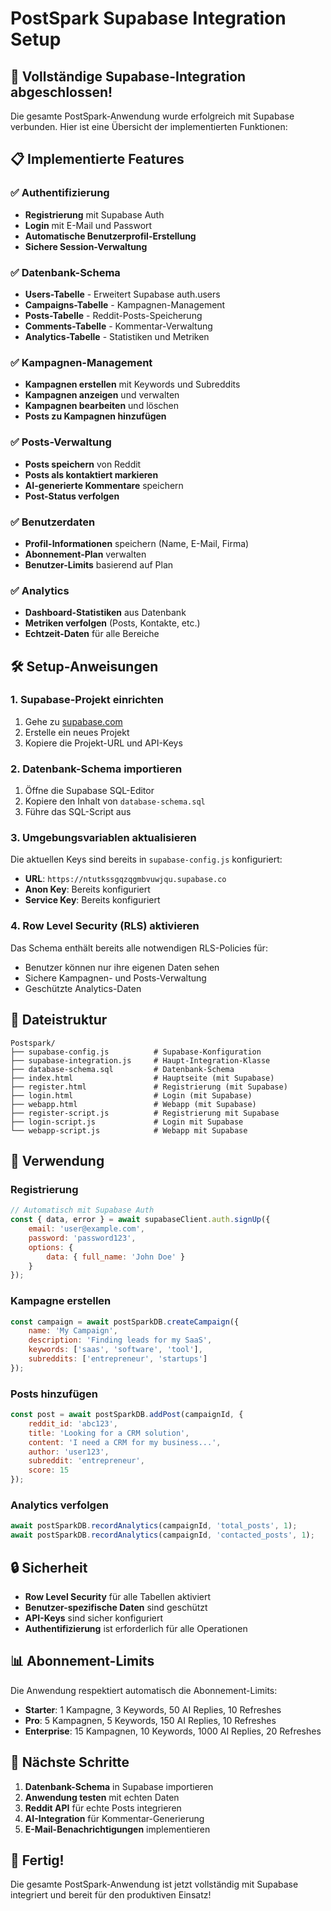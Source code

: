 # PostSpark Supabase Integration Setup

## 🚀 Vollständige Supabase-Integration abgeschlossen!

Die gesamte PostSpark-Anwendung wurde erfolgreich mit Supabase verbunden. Hier ist eine Übersicht der implementierten Funktionen:

## 📋 Implementierte Features

### ✅ Authentifizierung
- **Registrierung** mit Supabase Auth
- **Login** mit E-Mail und Passwort
- **Automatische Benutzerprofil-Erstellung**
- **Sichere Session-Verwaltung**

### ✅ Datenbank-Schema
- **Users-Tabelle** - Erweitert Supabase auth.users
- **Campaigns-Tabelle** - Kampagnen-Management
- **Posts-Tabelle** - Reddit-Posts-Speicherung
- **Comments-Tabelle** - Kommentar-Verwaltung
- **Analytics-Tabelle** - Statistiken und Metriken

### ✅ Kampagnen-Management
- **Kampagnen erstellen** mit Keywords und Subreddits
- **Kampagnen anzeigen** und verwalten
- **Kampagnen bearbeiten** und löschen
- **Posts zu Kampagnen hinzufügen**

### ✅ Posts-Verwaltung
- **Posts speichern** von Reddit
- **Posts als kontaktiert markieren**
- **AI-generierte Kommentare** speichern
- **Post-Status verfolgen**

### ✅ Benutzerdaten
- **Profil-Informationen** speichern (Name, E-Mail, Firma)
- **Abonnement-Plan** verwalten
- **Benutzer-Limits** basierend auf Plan

### ✅ Analytics
- **Dashboard-Statistiken** aus Datenbank
- **Metriken verfolgen** (Posts, Kontakte, etc.)
- **Echtzeit-Daten** für alle Bereiche

## 🛠 Setup-Anweisungen

### 1. Supabase-Projekt einrichten
1. Gehe zu [supabase.com](https://supabase.com)
2. Erstelle ein neues Projekt
3. Kopiere die Projekt-URL und API-Keys

### 2. Datenbank-Schema importieren
1. Öffne die Supabase SQL-Editor
2. Kopiere den Inhalt von `database-schema.sql`
3. Führe das SQL-Script aus

### 3. Umgebungsvariablen aktualisieren
Die aktuellen Keys sind bereits in `supabase-config.js` konfiguriert:
- **URL**: `https://ntutkssgqzqgmbvuwjqu.supabase.co`
- **Anon Key**: Bereits konfiguriert
- **Service Key**: Bereits konfiguriert

### 4. Row Level Security (RLS) aktivieren
Das Schema enthält bereits alle notwendigen RLS-Policies für:
- Benutzer können nur ihre eigenen Daten sehen
- Sichere Kampagnen- und Posts-Verwaltung
- Geschützte Analytics-Daten

## 📁 Dateistruktur

```
Postspark/
├── supabase-config.js          # Supabase-Konfiguration
├── supabase-integration.js     # Haupt-Integration-Klasse
├── database-schema.sql         # Datenbank-Schema
├── index.html                  # Hauptseite (mit Supabase)
├── register.html               # Registrierung (mit Supabase)
├── login.html                  # Login (mit Supabase)
├── webapp.html                 # Webapp (mit Supabase)
├── register-script.js          # Registrierung mit Supabase
├── login-script.js             # Login mit Supabase
└── webapp-script.js            # Webapp mit Supabase
```

## 🔧 Verwendung

### Registrierung
```javascript
// Automatisch mit Supabase Auth
const { data, error } = await supabaseClient.auth.signUp({
    email: 'user@example.com',
    password: 'password123',
    options: {
        data: { full_name: 'John Doe' }
    }
});
```

### Kampagne erstellen
```javascript
const campaign = await postSparkDB.createCampaign({
    name: 'My Campaign',
    description: 'Finding leads for my SaaS',
    keywords: ['saas', 'software', 'tool'],
    subreddits: ['entrepreneur', 'startups']
});
```

### Posts hinzufügen
```javascript
const post = await postSparkDB.addPost(campaignId, {
    reddit_id: 'abc123',
    title: 'Looking for a CRM solution',
    content: 'I need a CRM for my business...',
    author: 'user123',
    subreddit: 'entrepreneur',
    score: 15
});
```

### Analytics verfolgen
```javascript
await postSparkDB.recordAnalytics(campaignId, 'total_posts', 1);
await postSparkDB.recordAnalytics(campaignId, 'contacted_posts', 1);
```

## 🔒 Sicherheit

- **Row Level Security** für alle Tabellen aktiviert
- **Benutzer-spezifische Daten** sind geschützt
- **API-Keys** sind sicher konfiguriert
- **Authentifizierung** ist erforderlich für alle Operationen

## 📊 Abonnement-Limits

Die Anwendung respektiert automatisch die Abonnement-Limits:

- **Starter**: 1 Kampagne, 3 Keywords, 50 AI Replies, 10 Refreshes
- **Pro**: 5 Kampagnen, 5 Keywords, 150 AI Replies, 10 Refreshes  
- **Enterprise**: 15 Kampagnen, 10 Keywords, 1000 AI Replies, 20 Refreshes

## 🚀 Nächste Schritte

1. **Datenbank-Schema** in Supabase importieren
2. **Anwendung testen** mit echten Daten
3. **Reddit API** für echte Posts integrieren
4. **AI-Integration** für Kommentar-Generierung
5. **E-Mail-Benachrichtigungen** implementieren

## 🎉 Fertig!

Die gesamte PostSpark-Anwendung ist jetzt vollständig mit Supabase integriert und bereit für den produktiven Einsatz!
